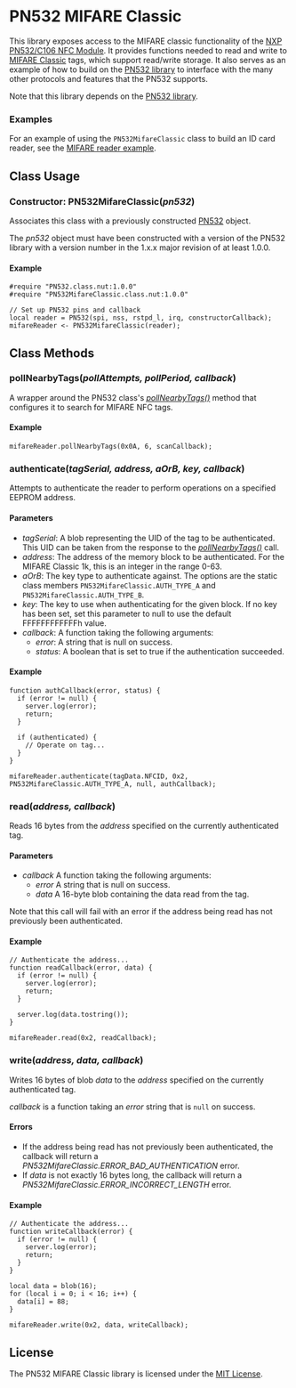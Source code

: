 # PN532 MIFARE Classic #

This library exposes access to the MIFARE classic functionality of the [NXP PN532/C106 NFC Module](http://www.nxp.com/documents/short_data_sheet/PN532_SDS.pdf). It provides functions needed to read and write to [MIFARE Classic](http://www.nxp.com/products/identification_and_security/smart_card_ics/mifare_smart_card_ics/mifare_classic/) tags, which support read/write storage.  It also serves as an example of how to build on the [PN532 library](https://github.com/electricimp/PN532) to interface with the many other protocols and features that the PN532 supports.

Note that this library depends on the [PN532 library](https://github.com/electricimp/PN532).

### Examples ###

For an example of using the `PN532MifareClassic` class to build an ID card reader, see the [MIFARE reader example](examples/reader).

## Class Usage ##

### Constructor: PN532MifareClassic(*pn532*) ###

Associates this class with a previously constructed [PN532](https://github.com/electricimp/PN532) object.

The *pn532* object must have been constructed with a version of the PN532 library with a version number in the 1.x.x major revision of at least 1.0.0.

#### Example ####

```squirrel
#require "PN532.class.nut:1.0.0"
#require "PN532MifareClassic.class.nut:1.0.0"

// Set up PN532 pins and callback
local reader = PN532(spi, nss, rstpd_l, irq, constructorCallback);
mifareReader <- PN532MifareClassic(reader);
```

## Class Methods ##

### pollNearbyTags(*pollAttempts, pollPeriod, callback*) ###

A wrapper around the PN532 class's [*pollNearbyTags()*](https://github.com/electricimp/PN532#pollnearbytagstagtype-pollattempts-pollperiod-callback) method that configures it to search for MIFARE NFC tags.

#### Example #### 

```squirrel
mifareReader.pollNearbyTags(0x0A, 6, scanCallback);
```

### authenticate(*tagSerial, address, aOrB, key, callback*) ###

Attempts to authenticate the reader to perform operations on a specified EEPROM address.

#### Parameters ####

- *tagSerial*: A blob representing the UID of the tag to be authenticated. This UID can be taken from the response to the [*pollNearbyTags()*](#pollnearbytagspollattempts-pollperiod-callback) call.
- *address*: The address of the memory block to be authenticated. For the MIFARE Classic 1k, this is an integer in the range 0-63.
- *aOrB*: The key type to authenticate against.  The options are the static class members `PN532MifareClassic.AUTH_TYPE_A` and `PN532MifareClassic.AUTH_TYPE_B`.
- *key*: The key to use when authenticating for the given block.  If no key has been set, set this parameter to null to use the default FFFFFFFFFFFFh value.
- *callback*: A function taking the following arguments:
    - *error*: A string that is null on success.
    - *status*: A boolean that is set to true if the authentication succeeded.

#### Example ####

```squirrel
function authCallback(error, status) {
  if (error != null) {
    server.log(error);
    return;
  }
  
  if (authenticated) {
    // Operate on tag...
  }
}

mifareReader.authenticate(tagData.NFCID, 0x2, PN532MifareClassic.AUTH_TYPE_A, null, authCallback);
```

### read(*address, callback*) ###

Reads 16 bytes from the *address* specified on the currently authenticated tag.

#### Parameters ####

- *callback* A function taking the following arguments:
    - *error* A string that is null on success.
    - *data* A 16-byte blob containing the data read from the tag.

Note that this call will fail with an error if the address being read has not previously been authenticated.

#### Example ####

```squirrel
// Authenticate the address...
function readCallback(error, data) {
  if (error != null) {
    server.log(error);
    return;
  }
  
  server.log(data.tostring());
}

mifareReader.read(0x2, readCallback);
```

### write(*address, data, callback*) ###

Writes 16 bytes of blob *data* to the *address* specified on the currently authenticated tag.

*callback* is a function taking an *error* string that is `null` on success.

#### Errors ####
- If the address being read has not previously been authenticated, the callback will return a *PN532MifareClassic.ERROR_BAD_AUTHENTICATION* error.
- If *data* is not exactly 16 bytes long, the callback will return a *PN532MifareClassic.ERROR_INCORRECT_LENGTH* error. 

#### Example ####

```squirrel
// Authenticate the address...
function writeCallback(error) {
  if (error != null) {
    server.log(error);
    return;
  }
}

local data = blob(16);
for (local i = 0; i < 16; i++) {
  data[i] = 88;
}

mifareReader.write(0x2, data, writeCallback);
```

## License ##

The PN532 MIFARE Classic library is licensed under the [MIT License](./LICENSE).
